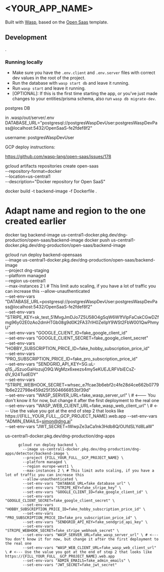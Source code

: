 # <YOUR_APP_NAME>

Built with [Wasp](https://wasp-lang.dev), based on the [Open Saas](https://opensaas.sh) template.

## Development
.
### Running locally
 - Make sure you have the `.env.client` and `.env.server` files with correct dev values in the root of the project.
 - Run the database with `wasp start db` and leave it running.
 - Run `wasp start` and leave it running.
 - [OPTIONAL]: If this is the first time starting the app, or you've just made changes to your entities/prisma schema, also run `wasp db migrate-dev`.



postgres DB 

in .wasp/out/server/.env
DATABASE_URL="postgresql://postgresWaspDevUser:postgresWaspDevPass@localhost:5432/OpenSaaS-fe2fdef8f2"


username: postgresWaspDevUser




GCP deploy instructions:

https://github.com/wasp-lang/open-saas/issues/178


gcloud artifacts repositories create open-saas \
    --repository-format=docker \
    --location=us-central1 \
    --description="Docker repository for Open SaaS"
    
    
    

docker build -t backend-image -f Dockerfile .
# Adapt name and region to the one created earlier
docker tag backend-image us-central1-docker.pkg.dev/dng-production/open-saas/backend-image
docker push us-central1-docker.pkg.dev/dng-production/open-saas/backend-image


gcloud run deploy backend-opensaas \
            --image us-central1-docker.pkg.dev/dng-production/open-saas/backend-image \
            --project dng-staging \
            --platform managed \
            --region us-central1 \
            --max-instances 2 \ # This limit auto scaling, if you have a lot of traffic you can increase this
            --allow-unauthenticated \
            --set-env-vars "DATABASE_URL=postgresql://postgresWaspDevUser:postgresWaspDevPass@localhost:5432/OpenSaaS-fe2fdef8f2" \
            --set-env-vars "STRIPE_KEY=sk_test_51MvgJmDJo7Z5U58O4gSqW6W1fVlpFaCskCGwDZfmg96y02E0zAo2dmHTGb08g9d0K2FA37rlH0ZellpY9WSt2FbW001QwPhmyU" \
            --set-env-vars "GOOGLE_CLIENT_ID=fake_google_client_id" \
            --set-env-vars "GOOGLE_CLIENT_SECRET=fake_google_client_secret" \
            --set-env-vars "HOBBY_SUBSCRIPTION_PRICE_ID=fake_hobby_subscription_price_id" \
            --set-env-vars "PRO_SUBSCRIPTION_PRICE_ID=fake_pro_subscription_price_id" \
            --set-env-vars "SENDGRID_API_KEY=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" \
            --set-env-vars "STRIPE_WEBHOOK_SECRET=whsec_e7fcae3b6ebf2c4fe28d4ce662b07791b6e222798e459d25f3504666853bf39d" \
            --set-env-vars "WASP_SERVER_URL=fake_wasp_server_url" \ # <--- You don't know it for now, but change it after the first deployment to the real one
            --set-env-vars "WASP_WEB_CLIENT_URL=fake_wasp_web_client_url" \ # <--- Use the value you got at the end of step 2 that looks like https://{FILL_YOUR_FULL__GCP_PROJECT_NAME}.web.app
            --set-env-vars "ADMIN_EMAILS=simon@dng.ai" \
            --set-env-vars "JWT_SECRET=lWwpZe3aCa1nk3Hdb8Q/OUfdSLYd8LaW"
            
            




us-central1-docker.pkg.dev/dng-production/dng-apps




          gcloud run deploy backend \
            --image us-central1-docker.pkg.dev/dng-production/dng-apps/detector/backend-image \
            --project {FILL_YOUR_FULL__GCP_PROJECT_NAME} \
            --platform managed \
            --region europe-west1 \
            --max-instances 2 \ # This limit auto scaling, if you have a lot of traffic you can increase this
            --allow-unauthenticated \
            --set-env-vars "DATABASE_URL=fake_database_url" \
            --set-env-vars "STRIPE_KEY=fake_stripe_key" \
            --set-env-vars "GOOGLE_CLIENT_ID=fake_google_client_id" \
            --set-env-vars "GOOGLE_CLIENT_SECRET=fake_google_client_secret" \
            --set-env-vars "HOBBY_SUBSCRIPTION_PRICE_ID=fake_hobby_subscription_price_id" \
            --set-env-vars "PRO_SUBSCRIPTION_PRICE_ID=fake_pro_subscription_price_id" \
            --set-env-vars "SENDGRID_API_KEY=fake_sendgrid_api_key" \
            --set-env-vars "STRIPE_WEBHOOK_SECRET=fake_stripe_webhook_secret" \
            --set-env-vars "WASP_SERVER_URL=fake_wasp_server_url" \ # <--- You don't know it for now, but change it after the first deployment to the real one
            --set-env-vars "WASP_WEB_CLIENT_URL=fake_wasp_web_client_url" \ # <--- Use the value you got at the end of step 2 that looks like https://{FILL_YOUR_FULL__GCP_PROJECT_NAME}.web.app
            --set-env-vars "ADMIN_EMAILS=fake_admin_emails" \
            --set-env-vars "JWT_SECRET=fake_jwt_secret"
            
            
            